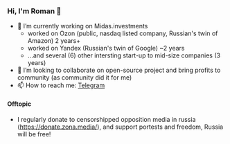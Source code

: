 ### Hi, I'm Roman 👋
- 🔭 I’m currently working on Midas.investments 
  -  worked on Ozon (public, nasdaq listed company, Russian's twin of Amazon) 2 years+
  -  worked on Yandex (Russian's twin of Google) ~2 years
  -  ...and several (6) other intersting start-up to mid-size companies (3 years)
- 👯 I’m looking to collaborate on open-source project and bring profits to community (as community did it for me) 
- 📫 How to reach me: [Telegram](t.me/roman_mc)


#### Offtopic
- I regularly donate to censorshipped opposition media in russia (https://donate.zona.media/), and support portests and freedom, Russia will be free!

<!--
**Laconty/Laconty** is a ✨ _special_ ✨ repository because its `README.md` (this file) appears on your GitHub profile.

Here are some ideas to get you started:

- 🔭 I’m currently working on ...
- 🌱 I’m currently learning ...
- 👯 I’m looking to collaborate on ...
- 🤔 I’m looking for help with ...
- 💬 Ask me about ...
- 📫 How to reach me: ...
- 😄 Pronouns: ...
- ⚡ Fun fact: ...
-->
